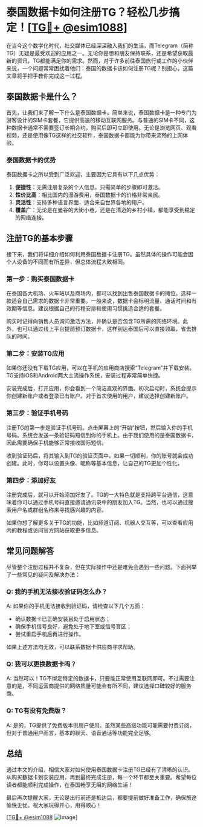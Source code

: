 # 泰国数据卡如何注册TG？轻松几步搞定！[[TG💪+ @esim1088](https://t.me/s/esim1088)]

在当今这个数字化时代，社交媒体已经深深融入我们的生活，而Telegram（简称TG）无疑是最受欢迎的应用之一。无论你是想和朋友保持联系，还是希望获取最新的资讯，TG都能满足你的需求。然而，对于许多前往泰国旅行或工作的小伙伴来说，一个问题常常困扰着他们：泰国的数据卡该如何注册TG呢？别担心，这篇文章将手把手教你完成这一过程。

## 泰国数据卡是什么？

首先，让我们来了解一下什么是泰国数据卡。简单来说，泰国数据卡是一种专门为游客设计的SIM卡套餐，它提供高速的移动互联网服务。与普通的SIM卡不同，这种数据卡通常不需要签订长期合约，购买后即可立即使用。无论是浏览网页、观看视频，还是使用像TG这样的社交软件，泰国数据卡都能为你带来流畅的上网体验。

### 泰国数据卡的优势

泰国数据卡之所以受到广泛欢迎，主要因为它具有以下几点优势：

1. **便捷性**：无需注册复杂的个人信息，只需简单的步骤即可激活。
2. **性价比高**：相比国内的漫游费用，泰国数据卡的价格非常亲民。
3. **灵活性**：支持多种语言界面，适合来自世界各地的用户。
4. **覆盖广**：无论是在曼谷的大街小巷，还是在清迈的乡村小镇，都能享受到稳定的网络连接。

## 注册TG的基本步骤

接下来，我们将详细介绍如何利用泰国数据卡注册TG。虽然具体的操作可能会因个人设备的不同而有所差异，但总体流程大致相同。

### 第一步：购买泰国数据卡

在泰国各大机场、火车站以及商场内，都可以找到出售泰国数据卡的摊位。选择一款适合自己需求的数据卡非常重要。一般来说，数据卡会标明流量、通话时间和有效期等信息。建议根据自己的行程安排和使用习惯挑选合适的套餐。

购买时记得向销售人员询问激活方法，并确认是否包含TG所需的网络环境。此外，也可以通过线上平台提前预订数据卡，这样到达泰国后可以直接领取，省去排队的时间。

### 第二步：安装TG应用

如果你还没有下载TG应用，可以在手机的应用商店搜索“Telegram”并下载安装。TG支持iOS和Android两大主流操作系统，安装过程非常简单快捷。

安装完成后，打开应用，你会看到一个简洁直观的界面。初次启动时，系统会提示你创建新账户或者登录已有账户。对于首次使用的用户，建议选择创建新账户。

### 第三步：验证手机号码

注册TG的第一步是验证手机号码。点击屏幕上的“开始”按钮，然后输入你的手机号码。系统会发送一条验证码短信到你的手机上。由于我们使用的是泰国数据卡，因此需要确保手机能够正常接收国际短信。

收到验证码后，将其输入到TG的验证页面中。如果一切顺利，你的账号就会成功创建。此时，你可以设置头像、昵称等基本信息，让自己的TG更加个性化。

### 第四步：添加好友

注册完成后，就可以开始添加好友了。TG的一大特色就是支持跨平台通信，这意味着你可以通过手机号码直接邀请通讯录中的朋友加入TG。当然，也可以通过搜索用户名或群组名称来寻找感兴趣的内容。

如果你想了解更多关于TG的功能，比如频道订阅、机器人交互等，可以查看应用内的教程或访问官方网站获取更多信息。

## 常见问题解答

尽管整个注册过程并不复杂，但在实际操作中还是难免会遇到一些问题。下面列举了一些常见的疑问及解决办法：

### Q: 我的手机无法接收验证码怎么办？

A: 如果你的手机无法接收到验证码，请检查以下几个方面：
- 确认数据卡已正确安装且处于启用状态；
- 确保手机信号良好，避免处于地下室或信号盲区；
- 尝试重启手机后再进行操作。

如果上述方法均无效，可以联系数据卡供应商寻求帮助。

### Q: 我可以更换数据卡吗？

A: 当然可以！TG不绑定特定的数据卡，只要能正常使用互联网即可。不过需要注意的是，不同运营商提供的网络质量可能会有所不同，建议选择口碑较好的服务商。

### Q: TG有没有免费版？

A: 是的，TG提供了免费版本供用户使用。虽然某些高级功能可能需要付费订阅，但对于普通用户而言，基本的聊天、语音通话等功能完全足够。

## 总结

通过本文的介绍，相信大家对如何使用泰国数据卡注册TG已经有了清晰的认识。从购买数据卡到安装应用，再到最终完成注册，每一个环节都至关重要。希望每位读者都能顺利完成操作，在泰国畅享无阻的网络生活！

最后再次提醒大家，无论是出行前还是抵达后，都要提前做好准备工作，确保旅途愉快无忧。祝大家玩得开心，用得顺心！

[[TG💪+ @esim1088](https://t.me/s/esim1088) ![Image](https://i.postimg.cc/4NQfJmqS/Snipaste-2025-05-13-00-14-12.png)]